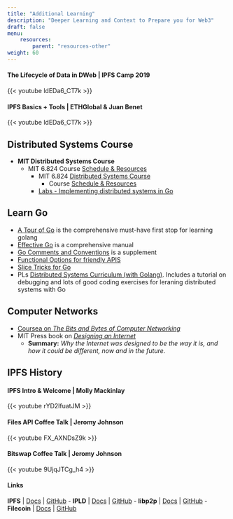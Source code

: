 ```yaml
---
title: "Additional Learning"
description: "Deeper Learning and Context to Prepare you for Web3"
draft: false
menu:
    resources:
        parent: "resources-other"
weight: 60
---
```


#### The Lifecycle of Data in DWeb | IPFS Camp 2019

{{< youtube ldEDa6_CT7k >}}

#### IPFS Basics + Tools | ETHGlobal & Juan Benet

<!-- Add Description -->

{{< youtube ldEDa6_CT7k >}}

## Distributed Systems Course

* **MIT Distributed Systems Course**
  * MIT 6.824 Course [Schedule & Resources](https://pdos.csail.mit.edu/6.824/schedule.html)
    * MIT 6.824 [Distributed Systems Course](https://pdos.csail.mit.edu/6.824/)
      * Course [Schedule & Resources](https://pdos.csail.mit.edu/6.824/schedule.html)
    * [Labs - Implementing distributed systems in Go](https://ipfs.io/ipfs/Qmcri6S86LuivUY4FDcM1phu5REXcFYootxn1GsRoqnFN4/)

## Learn Go

* [A Tour of Go](https://go.dev/tour/welcome/1) is the comprehensive must-have first stop for learning golang
* [Effective Go](https://go.dev/doc/effective_go) is a comprehensive manual
* [Go Comments and Conventions](https://github.com/golang/go/wiki/CodeReviewComments) is a supplement
* [Functional Options for friendly APIS](https://dave.cheney.net/2014/10/17/functional-options-for-friendly-apis)
* [Slice Tricks for Go](https://github.com/golang/go/wiki/SliceTricks)
* PLs [Distributed Systems Curriculum (with Golang)](https://docs.google.com/document/d/18mlkt3JPHP2eSeDOeCE0wafnLKv95Taj0rDh0NIus3Y/edit#heading=h.l73q2rxlx59z). Includes a tutorial on debugging and lots of good coding exercises for leraning distributed systems with Go

## Computer Networks

* [Coursea on _The Bits and Bytes of Computer Networking_](https://www.coursera.org/learn/computer-networking)
* MIT Press book on [_Designing an Internet_](https://mitpress.mit.edu/books/designing-internet)
  *   **Summary:** _Why the Internet was designed to be the way it is, and how it could be different, now and in the future._


## IPFS History

#### IPFS Intro & Welcome | Molly Mackinlay

<!-- Summary -->

{{< youtube rYD2lfuatJM >}}

<!-- Important Points -->



#### Files API Coffee Talk | Jeromy Johnson

<!-- Add Summary -->

{{< youtube FX_AXNDsZ9k >}}


#### Bitswap Coffee Talk | Jeromy Johnson

<!-- Summary -->

{{< youtube 9UjqJTCg_h4 >}}


#### Links

**IPFS** | [Docs](https://docs.ipfs.io) | [GitHub](https://github.com/ipfs) - **IPLD** | [Docs](https://ipld.io/docs/) | [GitHub](https://github.com/ipld) - **libp2p** | [Docs](https://docs.libp2p.io) | [GitHub](https://github.com/libp2p) - **Filecoin** | [Docs](https://docs.filecoin.io) | [GitHub](https://github.com/filecoin-project)
